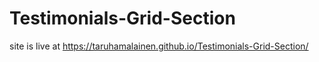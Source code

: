 # Testimonials-Grid-Section

site is live at https://taruhamalainen.github.io/Testimonials-Grid-Section/

